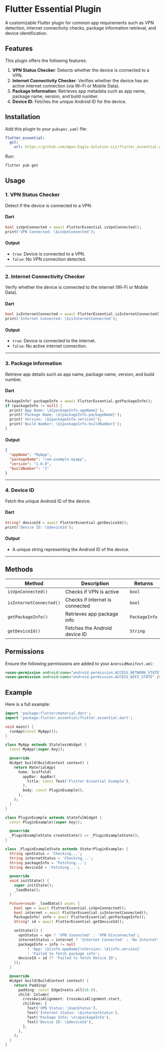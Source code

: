 # Flutter Essential Plugin

A customizable Flutter plugin for common app requirements such as VPN detection, internet connectivity checks, package information retrieval, and device identification.

## Features

This plugin offers the following features:

1. **VPN Status Checker**: Detects whether the device is connected to a VPN.
2. **Internet Connectivity Checker**: Verifies whether the device has an active internet connection (via Wi-Fi or Mobile Data).
3. **Package Information**: Retrieves app metadata such as app name, package name, version, and build number.
4. **Device ID**: Fetches the unique Android ID for the device.

## Installation

Add this plugin to your `pubspec.yaml` file:

```yaml
flutter_essential:
  git:
    url: https://github.com/Apex-Eagle-Solution-LLC/flutter_essential.git
```

Run:

```sh
flutter pub get
```

## Usage

### 1. VPN Status Checker

Detect if the device is connected to a VPN.

#### Dart
```dart
bool isVpnConnected = await FlutterEssential.isVpnConnected();
print('VPN Connected: \$isVpnConnected');
```

#### Output
- `true`: Device is connected to a VPN.
- `false`: No VPN connection detected.

---

### 2. Internet Connectivity Checker

Verify whether the device is connected to the internet (Wi-Fi or Mobile Data).

#### Dart
```dart
bool isInternetConnected = await FlutterEssential.isInternetConnected();
print('Internet Connected: \$isInternetConnected');
```

#### Output
- `true`: Device is connected to the internet.
- `false`: No active internet connection.

---

### 3. Package Information

Retrieve app details such as app name, package name, version, and build number.

#### Dart
```dart
PackageInfo? packageInfo = await FlutterEssential.getPackageInfo();
if (packageInfo != null) {
  print('App Name: \${packageInfo.appName}');
  print('Package Name: \${packageInfo.packageName}');
  print('Version: \${packageInfo.version}');
  print('Build Number: \${packageInfo.buildNumber}');
}
```

#### Output
```json
{
  "appName": "MyApp",
  "packageName": "com.example.myapp",
  "version": "1.0.0",
  "buildNumber": "1"
}
```

---

### 4. Device ID

Fetch the unique Android ID of the device.

#### Dart
```dart
String? deviceId = await FlutterEssential.getDeviceId();
print('Device ID: \$deviceId');
```

#### Output
- A unique string representing the Android ID of the device.

---

## Methods

| Method                   | Description                       | Returns |
|--------------------------|-----------------------------------|---------|
| `isVpnConnected()`       | Checks if VPN is active          | `bool`  |
| `isInternetConnected()`  | Checks if internet is connected  | `bool`  |
| `getPackageInfo()`       | Retrieves app package info       | `PackageInfo` |
| `getDeviceId()`          | Fetches the Android device ID    | `String` |

## Permissions

Ensure the following permissions are added to your `AndroidManifest.xml`:

```xml
<uses-permission android:name="android.permission.ACCESS_NETWORK_STATE" />
<uses-permission android:name="android.permission.ACCESS_WIFI_STATE" />
```

## Example

Here is a full example:

```dart
import 'package:flutter/material.dart';
import 'package:flutter_essential/flutter_essential.dart';

void main() {
  runApp(const MyApp());
}

class MyApp extends StatelessWidget {
  const MyApp({super.key});

  @override
  Widget build(BuildContext context) {
    return MaterialApp(
      home: Scaffold(
        appBar: AppBar(
          title: const Text('Flutter Essential Example'),
        ),
        body: const PluginExample(),
      ),
    );
  }
}

class PluginExample extends StatefulWidget {
  const PluginExample({super.key});

  @override
  _PluginExampleState createState() => _PluginExampleState();
}

class _PluginExampleState extends State<PluginExample> {
  String vpnStatus = 'Checking...';
  String internetStatus = 'Checking...';
  String packageInfo = 'Fetching...';
  String deviceId = 'Fetching...';

  @override
  void initState() {
    super.initState();
    _loadData();
  }

  Future<void> _loadData() async {
    bool vpn = await FlutterEssential.isVpnConnected();
    bool internet = await FlutterEssential.isInternetConnected();
    PackageInfo? info = await FlutterEssential.getPackageInfo();
    String? id = await FlutterEssential.getDeviceId();

    setState(() {
      vpnStatus = vpn ? 'VPN Connected' : 'VPN Disconnected';
      internetStatus = internet ? 'Internet Connected' : 'No Internet';
      packageInfo = info != null
          ? 'App: \${info.appName}\nVersion: \${info.version}'
          : 'Failed to fetch package info';
      deviceId = id ?? 'Failed to fetch Device ID';
    });
  }

  @override
  Widget build(BuildContext context) {
    return Padding(
      padding: const EdgeInsets.all(16.0),
      child: Column(
        crossAxisAlignment: CrossAxisAlignment.start,
        children: [
          Text('VPN Status: \$vpnStatus'),
          Text('Internet Status: \$internetStatus'),
          Text('Package Info: \n\$packageInfo'),
          Text('Device ID: \$deviceId'),
        ],
      ),
    );
  }
}
```
